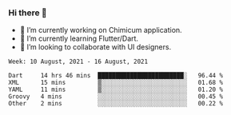 ### Hi there 👋

<!--
**devcat37/devcat37** is a ✨ _special_ ✨ repository because its `README.md` (this file) appears on your GitHub profile.-->


- 🔭 I’m currently working on Chimicum application.
- 🌱 I’m currently learning Flutter/Dart.
- 👯 I’m looking to collaborate with UI designers.
<!-- - 🤔 I’m looking for help with ... -->

<!--START_SECTION:waka-->
```text
Week: 10 August, 2021 - 16 August, 2021

Dart     14 hrs 46 mins  ████████████████████████░   96.44 % 
XML      15 mins         ▒░░░░░░░░░░░░░░░░░░░░░░░░   01.68 % 
YAML     11 mins         ▒░░░░░░░░░░░░░░░░░░░░░░░░   01.20 % 
Groovy   4 mins          ░░░░░░░░░░░░░░░░░░░░░░░░░   00.45 % 
Other    2 mins          ░░░░░░░░░░░░░░░░░░░░░░░░░   00.22 % 
```
<!--END_SECTION:waka-->
